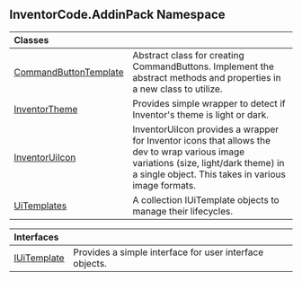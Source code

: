 ## InventorCode\.AddinPack Namespace

| Classes | |
| :--- | :--- |
| [CommandButtonTemplate](InventorCode.AddinPack.CommandButtonTemplate.md 'InventorCode\.AddinPack\.CommandButtonTemplate') | Abstract class for creating CommandButtons\.  Implement the abstract methods and properties in a new class to utilize\. |
| [InventorTheme](InventorCode.AddinPack.InventorTheme.md 'InventorCode\.AddinPack\.InventorTheme') | Provides simple wrapper to detect if Inventor's theme is light or dark\. |
| [InventorUiIcon](InventorCode.AddinPack.InventorUiIcon.md 'InventorCode\.AddinPack\.InventorUiIcon') | InventorUiIcon provides a wrapper for Inventor icons that allows the dev to wrap various image variations \(size, light/dark theme\) in a single object\. This takes in various image formats\. |
| [UiTemplates](InventorCode.AddinPack.UiTemplates.md 'InventorCode\.AddinPack\.UiTemplates') | A collection IUiTemplate objects to manage their lifecycles\. |

| Interfaces | |
| :--- | :--- |
| [IUiTemplate](InventorCode.AddinPack.IUiTemplate.md 'InventorCode\.AddinPack\.IUiTemplate') | Provides a simple interface for user interface objects\. |
